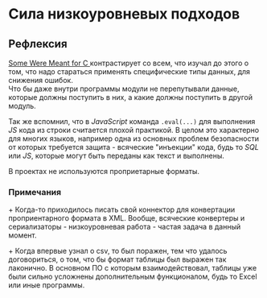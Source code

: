 # Сила низкоуровневых подходов
## Рефлексия 

[Some Were Meant for C ](https://www.humprog.org/~stephen/research/papers/kell17some-preprint.pdf)  контрастирует со всем, что изучал до этого о том, что надо стараться применять специфические типы данных, для снижения ошибок.  
Что бы даже внутри программы модули не перепутывали данные, которые должны поступить в них, а какие должны поступить в другой модуль.  
 
Так же вспомнил, что в _JavaScript_ команда `.eval(...)` для выполнения _JS_ кода из строки считается плохой практикой. 
В целом это характерно для многих языков, например одна из основных проблем безопасности от которых требуется защита - всяческие "инъекции" кода, будь то _SQL_ или _JS_, которые могут быть переданы как текст и выполнены.

В проектах не используются проприетарные форматы.

### Примечания 

\+ Когда-то приходилось писать свой коннектор для конвертации проприентарного формата в XML. 
Вообще, всяческие конвертеры и сериализаторы - низкоуровневая работа - частая задача в данный момент. 

\+ Когда впервые узнал о csv, то был поражен, тем что удалось договориться, о том, что бы формат таблицы был выражен так лаконично. В основном ПО с которым взаимодействовал, таблицы уже были сильно усложнены дополнительным функционалом, будь то Excel или иные программы.
